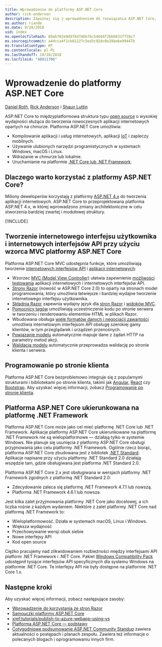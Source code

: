 ```yaml
---
title: Wprowadzenie do platformy ASP.NET Core
author: rick-anderson
description: Zapoznaj się z wprowadzeniem do rozwiązania ASP.NET Core, czyli międzyplatformowej struktury typu open source o wysokiej wydajności służącej do tworzenia nowoczesnych aplikacji internetowych opartych na chmurze.
ms.author: riande
ms.date: 9/28/2018
uid: index
ms.openlocfilehash: 69ab702e9d9f8d746b7bc546d4f2bbb831ff59c7
ms.sourcegitcommit: a4dcca4f1cb81227c5ed3c92dc0e28be6e99447b
ms.translationtype: HT
ms.contentlocale: pl-PL
ms.lasthandoff: 10/10/2018
ms.locfileid: "48911706"
---
```

# <a name="introduction-to-aspnet-core"></a>Wprowadzenie do platformy ASP.NET Core

[Daniel Roth](https://github.com/danroth27), [Rick Anderson](https://twitter.com/RickAndMSFT) i [Shaun Luttin](https://twitter.com/dicshaunary)

ASP.NET Core to międzyplatformowa struktura typu [open source](https://github.com/aspnet/home) o wysokiej wydajności służąca do tworzenia nowoczesnych aplikacji internetowych opartych na chmurze. Platforma ASP.NET Core umożliwia:

* Kompilowanie aplikacji i usług internetowych, aplikacji [IoT](https://www.microsoft.com/internet-of-things/) i zapleczy mobilnych.
* Używanie ulubionych narzędzi programistycznych w systemach Windows, macOS i Linux.
* Wdrażanie w chmurze lub lokalnie.
* Uruchamianie na platformie [.NET Core lub .NET Framework](https://docs.microsoft.com/dotnet/articles/standard/choosing-core-framework-server).

## <a name="why-use-aspnet-core"></a>Dlaczego warto korzystać z platformy ASP.NET Core?

Miliony deweloperów korzystają z platformy [ASP.NET 4.x](https://docs.microsoft.com/aspnet/overview) do tworzenia aplikacji internetowych. ASP.NET Core to przeprojektowana platforma ASP.NET 4.x, w której wprowadzono zmiany architektoniczne w celu stworzenia bardziej zwartej i modułowej struktury.

[!INCLUDE[](~/includes/benefits.md)]

## <a name="build-web-apis-and-web-ui-using-aspnet-core-mvc"></a>Tworzenie internetowego interfejsu użytkownika i internetowych interfejsów API przy użyciu wzorca MVC platformy ASP.NET Core

Platforma ASP.NET Core MVC udostępnia funkcje, które umożliwiają tworzenie [internetowych interfejsów API](xref:tutorials/index#build-web-apis) i [aplikacji internetowych](xref:tutorials/index#build-web-apps):

* Wzorzec [MVC (Model View Controller)](xref:mvc/overview) ułatwia zapewnienie [możliwości testowania](xref:test/index) aplikacji internetowych i internetowych interfejsów API.
* [Strony Razor](xref:razor-pages/index) (nowość w ASP.NET Core 2.0) to oparty na stronach model programowania, który umożliwia łatwiejsze i bardziej wydajne tworzenie internetowego interfejsu użytkownika.
* [Składnia Razor](xref:mvc/views/razor) zapewnia wydajny język dla [stron Razor](xref:razor-pages/index) i [widoków MVC](xref:mvc/views/overview).
* [Pomocnicy tagów](xref:mvc/views/tag-helpers/intro) umożliwiają uczestniczenie kodu po stronie serwera w tworzeniu i renderowaniu elementów HTML w plikach Razor.
* Wbudowana obsługa [wiele formatów danych i negocjacji zawartości](xref:web-api/advanced/formatting) umożliwia internetowym interfejsom API obsługę szerokiej gamy klientów, w tym przeglądarek i urządzeń przenośnych.
* [Powiązanie modelu](xref:mvc/models/model-binding) automatycznie mapuje dane z żądań HTTP na parametry metod akcji.
* [Walidacja modelu](xref:mvc/models/validation) automatycznie przeprowadza walidację po stronie klienta i serwera.

## <a name="client-side-development"></a>Programowanie po stronie klienta

Platforma ASP.NET Core bezproblemowo integruje się z popularnymi strukturami i bibliotekami po stronie klienta, takimi jak [Angular](xref:spa/angular), [React](xref:spa/react) czy [Bootstrap](xref:client-side/bootstrap). Aby uzyskać więcej informacji, zobacz [Programowanie po stronie klienta](xref:client-side/index).

<a name="target-framework"></a>

## <a name="aspnet-core-targeting-net-framework"></a>Platforma ASP.NET Core ukierunkowana na platformę .NET Framework

Platforma ASP.NET Core może jako cel mieć platformę .NET Core lub .NET Framework. Aplikacje platformy ASP.NET Core ukierunkowane na platformę .NET Framework nie są wieloplatformowe &mdash; działają tylko w systemie Windows. Nie planuje się usunięcia z platformy ASP.NET Core obsługi przyjmowania jako celu platformy .NET Framework. Ogólnie rzecz biorąc, platforma ASP.NET Core zbudowana jest z bibliotek [.NET Standard](/dotnet/standard/net-standard). Aplikacje napisane przy użyciu platformy .NET Standard 2.0 działają wszędzie tam, gdzie obsługiwana jest platforma .NET Standard 2.0.

Platforma ASP.NET Core 2.x jest obsługiwana w wersjach platformy .NET Framework zgodnych z platformą .NET Standard 2.0:

* Zdecydowanie zaleca się platformę .NET Framework 4.7.1 lub nowszą.
* Platforma .NET Framework 4.6.1 lub nowsza.

Jest kilka zalet przyjmowania platformy .NET Core jako docelowej, a ich liczba rośnie z każdym wydaniem. Niektóre z zalet platformy .NET Core nad platformą .NET Framework to:

* Wieloplatformowość. Działa w systemach macOS, Linux i Windows.
* Większa wydajność
* Przechowywanie wersji obok siebie
* Nowe interfejsy API
* Kod open source

Ciężko pracujemy nad zlikwidowaniem rozbieżności między interfejsami API platform .NET Framework i .NET Core. Pakiet [Windows Compatibility Pack](/dotnet/core/porting/windows-compat-pack) udostępnił tysiące interfejsów API specyficznych dla systemu Windows na platformie .NET Core. Te interfejsy API nie były dostępne na platformie .NET Core 1.x.

## <a name="next-steps"></a>Następne kroki

Aby uzyskać więcej informacji, zobacz następujące zasoby:

* [Wprowadzenie do korzystania ze stron Razor](xref:tutorials/razor-pages/razor-pages-start)
* [Samouczki platformy ASP.NET Core](xref:tutorials/index)
* <xref:tutorials/publish-to-azure-webapp-using-vs>
* [Platforma ASP.NET Core — podstawy](xref:fundamentals/index)
* [Cotygodniowe podsumowanie ASP.NET Community Standup](https://live.asp.net/) zawiera aktualności o postępach i planach zespołu. Zawiera też informacje o polecanych blogach i oprogramowaniu innych firm.
